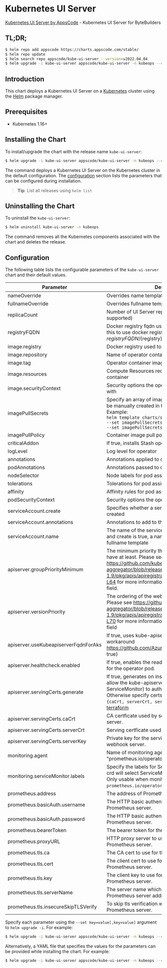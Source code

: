 # Kubernetes UI Server

[Kubernetes UI Server by AppsCode](https://github.com/kubeops/ui-server) - Kubernetes UI Server for ByteBuilders

## TL;DR;

```bash
$ helm repo add appscode https://charts.appscode.com/stable/
$ helm repo update
$ helm search repo appscode/kube-ui-server --version=v2022.04.04
$ helm upgrade -i kube-ui-server appscode/kube-ui-server -n kubeops --create-namespace --version=v2022.04.04
```

## Introduction

This chart deploys a Kubernetes UI Server on a [Kubernetes](http://kubernetes.io) cluster using the [Helm](https://helm.sh) package manager.

## Prerequisites

- Kubernetes 1.16+

## Installing the Chart

To install/upgrade the chart with the release name `kube-ui-server`:

```bash
$ helm upgrade -i kube-ui-server appscode/kube-ui-server -n kubeops --create-namespace --version=v2022.04.04
```

The command deploys a Kubernetes UI Server on the Kubernetes cluster in the default configuration. The [configuration](#configuration) section lists the parameters that can be configured during installation.

> **Tip**: List all releases using `helm list`

## Uninstalling the Chart

To uninstall the `kube-ui-server`:

```bash
$ helm uninstall kube-ui-server -n kubeops
```

The command removes all the Kubernetes components associated with the chart and deletes the release.

## Configuration

The following table lists the configurable parameters of the `kube-ui-server` chart and their default values.

|              Parameter               |                                                                                                                                                                         Description                                                                                                                                                                          |            Default             |
|--------------------------------------|--------------------------------------------------------------------------------------------------------------------------------------------------------------------------------------------------------------------------------------------------------------------------------------------------------------------------------------------------------------|--------------------------------|
| nameOverride                         | Overrides name template                                                                                                                                                                                                                                                                                                                                      | <code>""</code>                |
| fullnameOverride                     | Overrides fullname template                                                                                                                                                                                                                                                                                                                                  | <code>""</code>                |
| replicaCount                         | Number of UI Server replicas to create (only 1 is supported)                                                                                                                                                                                                                                                                                                 | <code>1</code>                 |
| registryFQDN                         | Docker registry fqdn used to pull docker images Set this to use docker registry hosted at ${registryFQDN}/${registry}/${image}                                                                                                                                                                                                                               | <code>""</code>                |
| image.registry                       | Docker registry used to pull operator image                                                                                                                                                                                                                                                                                                                  | <code>appscode</code>          |
| image.repository                     | Name of operator container image                                                                                                                                                                                                                                                                                                                             | <code>kube-ui-server</code>    |
| image.tag                            | Operator container image tag                                                                                                                                                                                                                                                                                                                                 | <code>v0.0.2</code>            |
| image.resources                      | Compute Resources required by the operator container                                                                                                                                                                                                                                                                                                         | <code>{}</code>                |
| image.securityContext                | Security options the operator container should run with                                                                                                                                                                                                                                                                                                      | <code>{}</code>                |
| imagePullSecrets                     | Specify an array of imagePullSecrets. Secrets must be manually created in the namespace. <br> Example: <br> `helm template charts/stash \` <br> `--set imagePullSecrets[0].name=sec0 \` <br> `--set imagePullSecrets[1].name=sec1`                                                                                                                           | <code>[]</code>                |
| imagePullPolicy                      | Container image pull policy                                                                                                                                                                                                                                                                                                                                  | <code>Always</code>            |
| criticalAddon                        | If true, installs Stash operator as critical addon                                                                                                                                                                                                                                                                                                           | <code>false</code>             |
| logLevel                             | Log level for operator                                                                                                                                                                                                                                                                                                                                       | <code>3</code>                 |
| annotations                          | Annotations applied to operator deployment                                                                                                                                                                                                                                                                                                                   | <code>{}</code>                |
| podAnnotations                       | Annotations passed to operator pod(s).                                                                                                                                                                                                                                                                                                                       | <code>{}</code>                |
| nodeSelector                         | Node labels for pod assignment                                                                                                                                                                                                                                                                                                                               | <code>{}</code>                |
| tolerations                          | Tolerations for pod assignment                                                                                                                                                                                                                                                                                                                               | <code>[]</code>                |
| affinity                             | Affinity rules for pod assignment                                                                                                                                                                                                                                                                                                                            | <code>{}</code>                |
| podSecurityContext                   | Security options the operator pod should run with.                                                                                                                                                                                                                                                                                                           | <code>{"fsGroup":65535}</code> |
| serviceAccount.create                | Specifies whether a service account should be created                                                                                                                                                                                                                                                                                                        | <code>true</code>              |
| serviceAccount.annotations           | Annotations to add to the service account                                                                                                                                                                                                                                                                                                                    | <code>{}</code>                |
| serviceAccount.name                  | The name of the service account to use. If not set and create is true, a name is generated using the fullname template                                                                                                                                                                                                                                       | <code></code>                  |
| apiserver.groupPriorityMinimum       | The minimum priority the webhook api group should have at least. Please see https://github.com/kubernetes/kube-aggregator/blob/release-1.9/pkg/apis/apiregistration/v1beta1/types.go#L58-L64 for more information on proper values of this field.                                                                                                            | <code>10000</code>             |
| apiserver.versionPriority            | The ordering of the webhook api inside of the group. Please see https://github.com/kubernetes/kube-aggregator/blob/release-1.9/pkg/apis/apiregistration/v1beta1/types.go#L66-L70 for more information on proper values of this field                                                                                                                         | <code>15</code>                |
| apiserver.useKubeapiserverFqdnForAks | If true, uses kube-apiserver FQDN for AKS cluster to workaround https://github.com/Azure/AKS/issues/522 (default true)                                                                                                                                                                                                                                       | <code>true</code>              |
| apiserver.healthcheck.enabled        | If true, enables the readiness and liveliness probes for the operator pod.                                                                                                                                                                                                                                                                                   | <code>false</code>             |
| apiserver.servingCerts.generate      | If true, generates on install/upgrade the certs that allow the kube-apiserver (and potentially ServiceMonitor) to authenticate operators pods. Otherwise specify certs in `apiserver.servingCerts.{caCrt, serverCrt, serverKey}`. See also: [example terraform](https://github.com/kubeops/installer/blob/master/charts/kube-ui-server/example-terraform.tf) | <code>true</code>              |
| apiserver.servingCerts.caCrt         | CA certficate used by serving certificate of webhook server.                                                                                                                                                                                                                                                                                                 | <code>""</code>                |
| apiserver.servingCerts.serverCrt     | Serving certficate used by webhook server.                                                                                                                                                                                                                                                                                                                   | <code>""</code>                |
| apiserver.servingCerts.serverKey     | Private key for the serving certificate used by webhook server.                                                                                                                                                                                                                                                                                              | <code>""</code>                |
| monitoring.agent                     | Name of monitoring agent (one of "prometheus.io", "prometheus.io/operator", "prometheus.io/builtin")                                                                                                                                                                                                                                                         | <code>""</code>                |
| monitoring.serviceMonitor.labels     | Specify the labels for ServiceMonitor. Prometheus crd will select ServiceMonitor using these labels. Only usable when monitoring agent is `prometheus.io/operator`.                                                                                                                                                                                          | <code>{}</code>                |
| prometheus.address                   | The address of Prometheus server.                                                                                                                                                                                                                                                                                                                            | <code>""</code>                |
| prometheus.basicAuth.username        | The HTTP basic authentication username for the Prometheus server.                                                                                                                                                                                                                                                                                            | <code>""</code>                |
| prometheus.basicAuth.password        | The HTTP basic authentication password for the Prometheus server.                                                                                                                                                                                                                                                                                            | <code>""</code>                |
| prometheus.bearerToken               | The bearer token for the Prometheus server.                                                                                                                                                                                                                                                                                                                  | <code>""</code>                |
| prometheus.proxyURL                  | HTTP proxy server to use to connect to the Prometheus server.                                                                                                                                                                                                                                                                                                | <code>""</code>                |
| prometheus.tls.ca                    | The CA cert to use for the Prometheus server.                                                                                                                                                                                                                                                                                                                | <code>""</code>                |
| prometheus.tls.cert                  | The client cert to use for communicating with the Prometheus server.                                                                                                                                                                                                                                                                                         | <code>""</code>                |
| prometheus.tls.key                   | The client key to use for communicating with the Prometheus server.                                                                                                                                                                                                                                                                                          | <code>""</code>                |
| prometheus.tls.serverName            | The server name which will be used to verify the Prometheus server address.                                                                                                                                                                                                                                                                                  | <code>""</code>                |
| prometheus.tls.insecureSkipTLSVerify | To skip tls verification when communicating with the Prometheus server.                                                                                                                                                                                                                                                                                      | <code>false</code>             |


Specify each parameter using the `--set key=value[,key=value]` argument to `helm upgrade -i`. For example:

```bash
$ helm upgrade -i kube-ui-server appscode/kube-ui-server -n kubeops --create-namespace --version=v2022.04.04 --set replicaCount=1
```

Alternatively, a YAML file that specifies the values for the parameters can be provided while
installing the chart. For example:

```bash
$ helm upgrade -i kube-ui-server appscode/kube-ui-server -n kubeops --create-namespace --version=v2022.04.04 --values values.yaml
```
